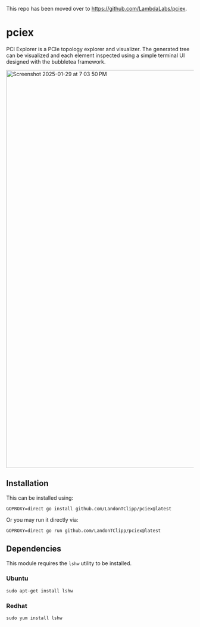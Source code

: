 This repo has been moved over to https://github.com/LambdaLabs/pciex.

# pciex

PCI Explorer is a PCIe topology explorer and visualizer. The generated tree can be visualized and each element inspected using a simple terminal UI designed with the bubbletea framework.

<img width="1070" alt="Screenshot 2025-01-29 at 7 03 50 PM" src="https://github.com/user-attachments/assets/92bcf5d1-6f77-4374-bee1-edc491c80024" />

## Installation

This can be installed using:

```
GOPROXY=direct go install github.com/LandonTClipp/pciex@latest
```

Or you may run it directly via:

```
GOPROXY=direct go run github.com/LandonTClipp/pciex@latest
```

## Dependencies

This module requires the `lshw` utility to be installed.

### Ubuntu

```
sudo apt-get install lshw
```

### Redhat

```
sudo yum install lshw
```
